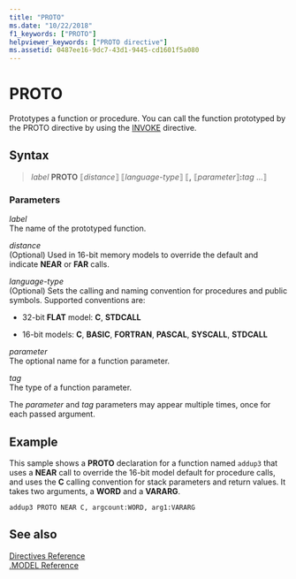 ```yaml
---
title: "PROTO"
ms.date: "10/22/2018"
f1_keywords: ["PROTO"]
helpviewer_keywords: ["PROTO directive"]
ms.assetid: 0487ee16-9dc7-43d1-9445-cd1601f5a080
---
```

# PROTO

Prototypes a function or procedure. You can call the function prototyped by the PROTO directive by using the [INVOKE](invoke.md) directive.

## Syntax

> *label* **PROTO** ⟦*distance*⟧ ⟦*language-type*⟧ ⟦__,__ ⟦*parameter*⟧__:__*tag* ...⟧

### Parameters

*label*\
The name of the prototyped function.

*distance*\
(Optional) Used in 16-bit memory models to override the default and indicate **NEAR** or **FAR** calls.

*language-type*\
(Optional) Sets the calling and naming convention for procedures and public symbols. Supported conventions are:

- 32-bit **FLAT** model: **C**, **STDCALL**

- 16-bit models: **C**, **BASIC**, **FORTRAN**, **PASCAL**, **SYSCALL**, **STDCALL**

*parameter*\
The optional name for a function parameter.

*tag*\
The type of a function parameter.

The *parameter* and *tag* parameters may appear multiple times, once for each passed argument.

## Example

This sample shows a **PROTO** declaration for a function named `addup3` that uses a **NEAR** call to override the 16-bit model default for procedure calls, and uses the **C** calling convention for stack parameters and return values. It takes two arguments, a **WORD** and a **VARARG**.

```MASM
addup3 PROTO NEAR C, argcount:WORD, arg1:VARARG
```

## See also

[Directives Reference](directives-reference.md)\
[.MODEL Reference](dot-model.md)
